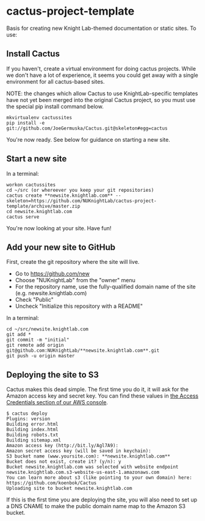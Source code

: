 cactus-project-template
=======================

Basis for creating new Knight Lab-themed documentation or static sites. To use:

Install Cactus
--------------
If you haven't, create a virtual environment for doing cactus projects. While we don't have a lot of experience, it seems you could get away with a single environment for all cactus-based sites. 

NOTE: the changes which allow Cactus to use KnightLab-specific templates have not yet been merged into the original Cactus project, so you must use the special pip install command below.

    mkvirtualenv cactussites
    pip install -e git://github.com/JoeGermuska/Cactus.git@skeleton#egg=cactus

You're now ready. See below for guidance on starting a new site.


Start a new site
----------------
In a terminal:

    workon cactussites
    cd ~/src (or whereever you keep your git repositories)
    cactus create **newsite.knightlab.com** --skeleton=https://github.com/NUKnightLab/cactus-project-template/archive/master.zip
    cd newsite.knightlab.com
    cactus serve
    
You're now looking at your site. Have fun!

Add your new site to GitHub
---------------------------
First, create the git repository where the site will live.
* Go to https://github.com/new
* Choose "NUKnightLab" from the "owner" menu
* For the repository name, use the fully-qualified domain name of the site (e.g. newsite.knightlab.com)
* Check "Public"
* Uncheck "Initialize this repository with a README"

In a terminal:

    cd ~/src/newsite.knightlab.com
    git add *
    git commit -m "initial"
    git remote add origin git@github.com:NUKnightLab/**newsite.knightlab.com**.git
    git push -u origin master

Deploying the site to S3
------------------------
Cactus makes this dead simple. The first time you do it, it will ask for the Amazon access key and secret key. You can find these values in [the Access Credentials section of our AWS console](https://portal.aws.amazon.com/gp/aws/securityCredentials?#access_credentials).

    $ cactus deploy
    Plugins: version
    Building error.html
    Building index.html
    Building robots.txt
    Building sitemap.xml
    Amazon access key (http://bit.ly/Agl7A9): 
    Amazon secret access key (will be saved in keychain): 
    S3 bucket name (www.yoursite.com): **newsite.knightlab.com**
    Bucket does not exist, create it? (y/n): y
    Bucket newsite.knightlab.com was selected with website endpoint newsite.knightlab.com.s3-website-us-east-1.amazonaws.com
    You can learn more about s3 (like pointing to your own domain) here: https://github.com/koenbok/Cactus
    Uploading site to bucket newsite.knightlab.com

If this is the first time you are deploying the site, you will also need to set up a DNS CNAME to make the public domain name map to the Amazon S3 bucket.

